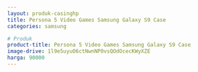 ```yaml
---
layout: produk-casinghp
title: Persona 5 Video Games Samsung Galaxy S9 Case
categories: samsung

# Produk
product-title: Persona 5 Video Games Samsung Galaxy S9 Case
image-drive: 1l9e5uyuO6ctNwnNP0vsQOdOcecKWyXZE
harga: 90000
---
```

